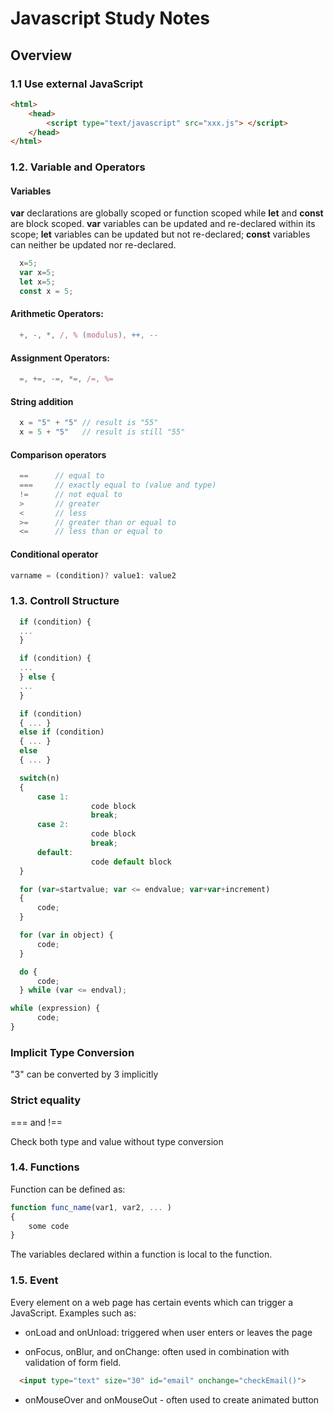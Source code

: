 # Javascript Study Notes



## Overview

### 1.1 Use external JavaScript

```html
<html>
    <head>
        <script type="text/javascript" src="xxx.js"> </script>
    </head>
</html>
```

### 1.2. Variable and Operators


#### Variables

**var** declarations are globally scoped or function scoped while **let** and **const** are block scoped.
**var** variables can be updated and re-declared within its scope; **let** variables can be updated but not re-declared; **const** variables can neither be updated nor re-declared.

```javascript
  x=5;
  var x=5;
  let x=5;
  const x = 5;
```


#### Arithmetic Operators:
```javascript
  +, -, *, /, % (modulus), ++, --
```

#### Assignment Operators:

```javascript
  =, +=, -=, *=, /=, %=
```

#### String addition

```javascript
  x = "5" + "5" // result is "55"
  x = 5 + "5"   // result is still "55"
```

#### Comparison operators
```javascript
  ==      // equal to
  ===     // exactly equal to (value and type)
  !=      // not equal to
  >       // greater
  <       // less
  >=      // greater than or equal to
  <=      // less than or equal to
```

#### Conditional operator
```javascript
varname = (condition)? value1: value2
```

### 1.3. Controll Structure

```javascript
  if (condition) {
  ...
  }
```

```javascript
  if (condition) {
  ...
  } else {
  ...
  }
```

```javascript
  if (condition) 
  { ... }
  else if (condition)
  { ... }
  else 
  { ... }
```

```javascript
  switch(n)
  {
      case 1:
                  code block
                  break;
      case 2:
                  code block
                  break;
      default:
                  code default block
  }
```

```javascript
  for (var=startvalue; var <= endvalue; var+var+increment)
  {
      code;
  }
```


```javascript
  for (var in object) {
      code;
  }
```

```javascript
  do {
      code;
  } while (var <= endval);
```

```javascript
while (expression) {
      code;
}
```


### Implicit Type Conversion

"3" can be converted by 3 implicitly



### Strict equality

=== and !==

Check both type and value without type conversion


### 1.4. Functions

Function can be defined as:
```javascript
function func_name(var1, var2, ... )
{
    some code
}
```
The variables declared within a function is local to the function.

### 1.5. Event


Every element on a web page has certain events which can trigger a JavaScript. Examples such as:

* onLoad and onUnload: triggered when user enters or leaves the page

* onFocus, onBlur, and onChange: often used in combination with validation of form field.
  
```html
  <input type="text" size="30" id="email" onchange="checkEmail()">
```

* onMouseOver and onMouseOut - often used to create animated button
